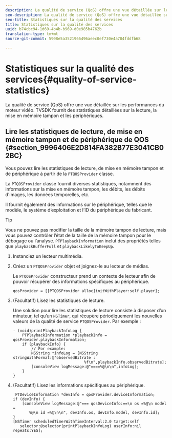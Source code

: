 ```yaml
---
description: La qualité de service (QoS) offre une vue détaillée sur les performances du moteur vidéo. TVSDK fournit des statistiques détaillées sur la lecture, la mise en mémoire tampon et les périphériques.
seo-description: La qualité de service (QoS) offre une vue détaillée sur les performances du moteur vidéo. TVSDK fournit des statistiques détaillées sur la lecture, la mise en mémoire tampon et les périphériques.
seo-title: Statistiques sur la qualité des services
title: Statistiques sur la qualité des services
uuid: b74cbc94-1d69-4b4b-b969-d0e985b4762b
translation-type: tm+mt
source-git-commit: 5908e5a3521966496aeec0ef730e4a704fddfb68

---
```



# Statistiques sur la qualité des services{#quality-of-service-statistics}

La qualité de service (QoS) offre une vue détaillée sur les performances du moteur vidéo. TVSDK fournit des statistiques détaillées sur la lecture, la mise en mémoire tampon et les périphériques.

## Lire les statistiques de lecture, de mise en mémoire tampon et de périphérique de QOS {#section_9996406E2D814FA382B77E3041CB02BC}

Vous pouvez lire les statistiques de lecture, de mise en mémoire tampon et de périphérique à partir de la `PTQOSProvider` classe.

La `PTQOSProvider` classe fournit diverses statistiques, notamment des informations sur la mise en mémoire tampon, les débits, les débits d&#39;images, les données temporelles, etc.

Il fournit également des informations sur le périphérique, telles que le modèle, le système d’exploitation et l’ID du périphérique du fabricant.

>[!TIP]
>
>Vous ne pouvez pas modifier la taille de la mémoire tampon de lecture, mais vous pouvez contrôler l’état de la taille de la mémoire tampon pour le débogage ou l’analyse. `PTPlaybackInformation` inclut des propriétés telles que `playbackBufferFull` et `playbackLikelyToKeepUp`.

1. Instanciez un lecteur multimédia.
1. Créez un `PTQOSProvider` objet et joignez-le au lecteur de médias.

   Le `PTQOSProvider` constructeur prend un contexte de lecteur afin de pouvoir récupérer des informations spécifiques au périphérique.

   ```
   qosProvider = [[PTQOSProvider alloc]initWithPlayer:self.player]; 
   ```

1. (Facultatif) Lisez les statistiques de lecture.

   Une solution pour lire les statistiques de lecture consiste à disposer d’un minuteur, tel qu’un `NSTimer`, qui récupère périodiquement les nouvelles valeurs de la qualité de service `PTQOSProvider`. Par exemple :

   ```
   - (void)printPlaybackInfoLog { 
       PTPlaybackInformation *playbackInfo = qosProvider.playbackInformation;  
       if (playbackInfo) { 
           // For example: 
           NSString *infoLog = [NSString stringWithFormat:@"observedBitrate :  
                                  %f\n",playbackInfo.observedBitrate]; 
           [consoleView logMessage:@"====%@\n\n",infoLog]; 
       } 
   }
   ```

1. (Facultatif) Lisez les informations spécifiques au périphérique.

   ```
    PTDeviceInformation *devInfo = qosProvider.deviceInformation; 
   if (devInfo) { 
       [consoleView logMessage:@"=== qosDeviceInfo:==\n os =%@\n model =  
          %@\n id =%@\n\n", devInfo.os, devInfo.model, devInfo.id]; 
   } 
   [NSTimer scheduledTimerWithTimeInterval:2.0 target:self  
      selector:@selector(printPlaybackInfoLog) userInfo:nil repeats:YES];
   ```

